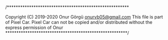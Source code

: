 /*******************************************************

Copyright (C) 2019-2020 Onur Görgü onurvb05@gmail.com
This file is part of Pixel Car.
Pixel Car can not be copied and/or distributed without the express
permission of Onur
*******************************************************/